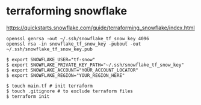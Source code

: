 # terraforming snowflake

https://quickstarts.snowflake.com/guide/terraforming_snowflake/index.html

```
openssl genrsa -out ~/.ssh/snowflake_tf_snow_key 4096
openssl rsa -in snowflake_tf_snow_key -pubout -out ~/.ssh/snowflake_tf_snow_key.pub
```

```
$ export SNOWFLAKE_USER="tf-snow"
$ export SNOWFLAKE_PRIVATE_KEY_PATH="~/.ssh/snowflake_tf_snow_key"
$ export SNOWFLAKE_ACCOUNT="YOUR_ACCOUNT_LOCATOR"
$ export SNOWFLAKE_REGION="YOUR_REGION_HERE"
```

```
$ touch main.tf # init terraform
$ touch .gitignore # to exclude terraform files
$ terraform init
```
